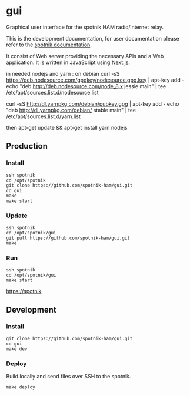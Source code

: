 # gui

Graphical user interface for the spotnik HAM radio/internet relay.

This is the development documentation, for user documentation please refer to the [spotnik documentation]('http://www.spotnik.org').

It consist of Web server providing the necessary APIs and a Web application.
It is written in JavaScript using [Next.js](https://github.com/zeit/next.js).

in needed nodejs and yarn  : on debian 
curl -sS https://deb.nodesource.com/gpgkey/nodesource.gpg.key | apt-key add -
echo "deb http://deb.nodesource.com/node_8.x jessie main" | tee /etc/apt/sources.list.d/nodesource.list

curl -sS http://dl.yarnpkg.com/debian/pubkey.gpg | apt-key add - 
echo "deb http://dl.yarnpkg.com/debian/ stable main" | tee /etc/apt/sources.list.d/yarn.list

then 
apt-get update && apt-get install yarn nodejs



## Production

### Install

```
ssh spotnik
cd /opt/spotnik
git clone https://github.com/spotnik-ham/gui.git
cd gui
make
make start
```

### Update

```
ssh spotnik
cd /opt/spotnik/gui
git pull https://github.com/spotnik-ham/gui.git
make
```

### Run

```
ssh spotnik
cd /opt/spotnik/gui
make start
```

[https://spotnik](https://spotnik)

## Development

### Install

```
git clone https://github.com/spotnik-ham/gui.git
cd gui
make dev
```

### Deploy

Build locally and send files over SSH to the spotnik.

```
make deploy
```
